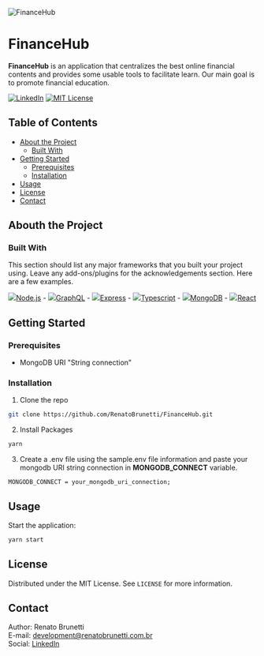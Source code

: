 ![FinanceHub](http://renatobrunetti.com.br/projects/financehub/financehub-logo-github.png)

# FinanceHub

**FinanceHub** is an application that centralizes the best online financial contents and provides some usable tools to facilitate learn. Our main goal is to promote financial education.

[![LinkedIn][linkedin-shield]][linkedin-url]
[![MIT License][license-shield]][license-url]

## Table of Contents

- [About the Project](#about-the-project)
  - [Built With](#built-with)
- [Getting Started](#getting-started)
  - [Prerequisites](#prerequisites)
  - [Installation](#installation)
- [Usage](#usage)
- [License](#license)
- [Contact](#contact)

## Abouth the Project

### Built With

This section should list any major frameworks that you built your project using. Leave any add-ons/plugins for the acknowledgements section. Here are a few examples.

![](http://renatobrunetti.com.br/projects/tech/nodejs-logo.png)[Node.js](https://nodejs.org/) -
![](http://renatobrunetti.com.br/projects/tech/graphql-logo.png)[GraphQL](https://graphql.org/) -
![](http://renatobrunetti.com.br/projects/tech/express-logo.png)[Express](https://expressjs.com/) -
![](http://renatobrunetti.com.br/projects/tech/typescript-logo.png)[Typescript](https://www.typescriptlang.org/) -
![](http://renatobrunetti.com.br/projects/tech/mongodb-logo.png)[MongoDB](https://www.mongodb.com/) -
![](http://renatobrunetti.com.br/projects/tech/react-logo.png)[React](https://reactjs.org/)

## Getting Started

### Prerequisites

- MongoDB URI "String connection"

### Installation

1. Clone the repo

```sh
git clone https://github.com/RenatoBrunetti/FinanceHub.git
```

2. Install Packages

```sh
yarn
```

3. Create a .env file using the sample.env file information and paste your mongodb URI string connection in **MONGODB_CONNECT** variable.

```JS
MONGODB_CONNECT = your_mongodb_uri_connection;
```

## Usage

Start the application:

```sh
yarn start
```

## License

Distributed under the MIT License. See `LICENSE` for more information.

## Contact

Author: Renato Brunetti<br>
E-mail: [development@renatobrunetti.com.br](mailto:development@renatobrunetti.com.br)<br>
Social: [LinkedIn](https://linkedin.com/in/RenatoCarapiaBrunetti/)

<!-- MARKDOWN LINKS & IMAGES -->

[license-shield]: https://img.shields.io/github/license/othneildrew/Best-README-Template.svg?style=flat-square
[license-url]: https://github.com/RenatoBrunetti/FinanceHub/blob/master/license.txt
[linkedin-shield]: https://img.shields.io/badge/-LinkedIn-black.svg?style=flat-square&logo=linkedin&colorB=555
[linkedin-url]: https://linkedin.com/in/RenatoCarapiaBrunetti/
